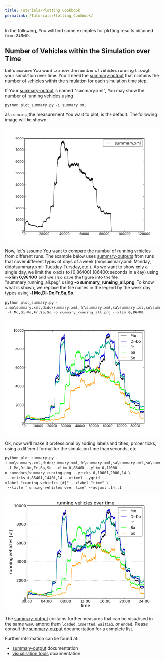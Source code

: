 ```yaml
---
title: Tutorials/Plotting Cookbook
permalink: /Tutorials/Plotting_Cookbook/
---
```


In the following, You will find some examples for plotting results
obtained from SUMO.

## Number of Vehicles within the Simulation over Time

Let's assume You want to show the number of vehicles running through
your simulation over time. You'll need the
[summary-output](../Simulation/Output/Summary.md) that contains the
number of vehicles within the simulation for each simulation time step.

If Your [summary-output](../Simulation/Output/Summary.md) is named
"summary.xml", You may show the number of running vehicles using

```
python plot_summary.py -i summary.xml
```

as `running`, the measurement You want to
plot, is the default. The following image will be shown:

![summary_running_mo.png](../images/Summary_running_mo.png
"summary_running_mo.png")

Now, let's assume You want to compare the number of running vehicles
from different runs. The example below uses
[summary-outputs](../Simulation/Output/Summary.md) from runs that
cover different types of days of a week (mo\\summary.xml: Monday,
dido\\summary.xml: Tuesday-Tursday, etc.). As we want to show only a
single day, we limit the x-axis to \[0,86400\] (86400: seconds in a day)
using **--xlim 0,86400** and we also save the figure into the file
"summary_running_all.png" using **-o summary_running_all.png**. To know what is shown, we replace
the file names in the legend by the week day types using **-l Mo,Di-Do,Fr,Sa,So**.

```
python plot_summary.py -i mo\summary.xml,dido\summary.xml,fr\summary.xml,sa\summary.xml,so\summary.xml \
 -l Mo,Di-Do,Fr,Sa,So -o summary_running_all.png --xlim 0,86400
```

![summary_running_all.png](../images/Summary_running_all.png
"summary_running_all.png")

Ok, now we'll make it professional by adding labels and titles, proper
ticks, using a different format for the simulation time than seconds,
etc.

```
python plot_summary.py -i mo\summary.xml,dido\summary.xml,fr\summary.xml,sa\summary.xml,so\summary.xml \
 -l Mo,Di-Do,Fr,Sa,So --xlim 0,86400 --ylim 0,10000 -o sumodocs/summary_running.png --yticks 0,10001,2000,14 \
 --xticks 0,86401,14400,14 --xtime1 --ygrid --ylabel "running vehicles [#]" --xlabel "time" \
 --title "running vehicles over time" --adjust .14,.1
```

![summary_running.png](../images/Summary_running.png "summary_running.png")

The [summary-output](../Simulation/Output/Summary.md) contains
further measures that can be visualised in the same way, among them
`loaded`, `inserted`, `waiting`, or `ended`. Please consult the
[summary-output](../Simulation/Output/Summary.md) documentation for
a complete list.

Further information can be found at:

- [summary-output](../Simulation/Output/Summary.md) documentation
- [visualisation tools](../Tools/Visualization.md) documentation